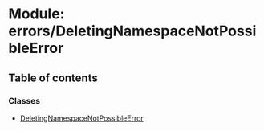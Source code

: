 # Module: errors/DeletingNamespaceNotPossibleError

## Table of contents

### Classes

- [DeletingNamespaceNotPossibleError](../classes/errors_DeletingNamespaceNotPossibleError.DeletingNamespaceNotPossibleError.md)
